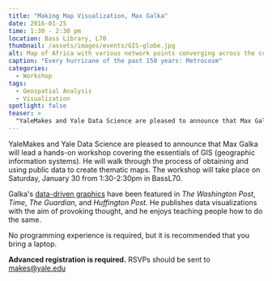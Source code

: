 ```yaml
---
title: "Making Map Visualization, Max Galka"
date: 2016-01-25 
time: 1:30 - 2:30 pm
location: Bass Library, L70
thumbnail: /assets/images/events/GIS-globe.jpg
alt: Map of Africa with various network points converging across the continent.
caption: "Every hurricane of the past 150 years: Metrocosm"
categories: 
  - Workshop
tags:
  - Geospatial Analysis
  - Visualization
spotlight: false 
teaser: >
  "YaleMakes and Yale Data Science are pleased to announce that Max Galka will lead a hands-on workshop covering the essentials of GIS (geographic information systems). He will walk through the process..."
---
```


YaleMakes and Yale Data Science are pleased to announce that Max Galka will lead a hands-on workshop covering the essentials of GIS (geographic information systems). He will walk through the process of obtaining and using public data to create thematic maps. The workshop will take place on Saturday, January 30 from 1:30-2:30pm in BassL70.
   
Galka's [data-driven graphics](http://metrocosm.com) have been featured in *The Washington Post*, *Time*, *The Guardian*, and *Huffington Post*. He publishes data visualizations with the aim of provoking thought, and he enjoys teaching people how to do the same.
   
No programming experience is required, but it is recommended that you bring a laptop.

**Advanced registration is required.**
RSVPs should be sent to [makes@yale.edu](mailto:makes@yale.edu)